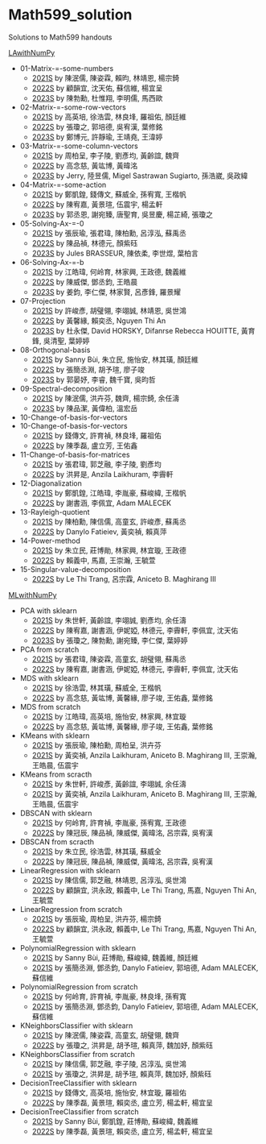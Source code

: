 # Math599_solution
Solutions to Math599 handouts


[LAwithNumPy](https://github.com/jephianlin/LAwithNumPy)
- 01-Matrix-=-some-numbers
  + [2021S](01-Matrix-=-some-numbers-2021S.ipynb) by 陳泯儒, 陳姿霖, 賴昀, 林靖恩, 楊宗錡
  + [2022S](01-Matrix-=-some-numbers-2022S.ipynb) by 顧韻宜, 沈天佑, 蘇信維, 楊宜呈
  + [2023S](01-Matrix-=-some-numbers-2023S.ipynb) by 陳勃勳, 杜惟翔, 李明儒, 馬西歐
- 02-Matrix-=-some-row-vectors
  + [2021S](02-Matrix-=-some-row-vectors-2021S.ipynb) by 高英培, 徐浩雲, 林良埄, 羅祖佑, 顏廷維
  + [2022S](02-Matrix-=-some-row-vectors-2022S.ipynb) by 張瓊之, 郭培德, 吳宥漢, 葉修銘
  + [2023S](02-Matrix-=-some-row-vectors-2023S.ipynb) by 鄭博元, 許靜瑜, 王靖堯, 王湋婷
- 03-Matrix-=-some-column-vectors
  + [2021S](03-Matrix-=-some-column-vectors-2021S.ipynb) by 周柏呈, 李子陵, 劉彥均, 黃齡誼, 魏齊
  + [2022S](03-Matrix-=-some-column-vectors-2022S.ipynb) by 高念慈, 黃竑博, 黃暐洺 
  + [2023S](03-Matrix-=-some-column-vectors-2023S.ipynb) by Jerry, 陸昱儒, Migel Sastrawan Sugiarto, 孫浩崴, 吳政緯
- 04-Matrix-=-some-action
  + [2021S](04-Matrix-=-some-action-2021S.ipynb) by 鄭凱鍠, 錢傳文, 蘇威全, 孫宥寬, 王楷帆
  + [2022S](04-Matrix-=-some-action-2022S.ipynb) by 陳宥嘉, 黃景瑄, 伍震宇, 楊孟軒
  + [2023S](04-Matrix-=-some-action-2023S.ipynb) by 郭丞恩, 謝宛臻, 唐聖育, 吳昱慶, 楊芷綺, 張瓊之
- 05-Solving-Ax-=-0
  + [2021S](05-Solving-Ax-=-0-2021S.ipynb) by 張辰瑜, 張君瑋, 陳柏勳, 呂淳泓, 蘇禹丞
  + [2022S](05-Solving-Ax-=-0-2022S.ipynb) by 陳品禎, 林德元, 顏紫砡
  + [2023S](05_Solving_Ax_=_0-2023S.ipynb) by Jules BRASSEUR, 陳依柔, 李世煜, 葉柏言
- 06-Solving-Ax-=-b
  + [2021S](06-Solving-Ax-=-b-2021S.ipynb) by 江皓瑋, 何岭育, 林家興, 王政德, 魏義維
  + [2022S](06-Solving-Ax-=-b-2022S.ipynb) by 陳威傑, 鄧丞鈞, 王皓晨
  + [2023S](06-Solving-Ax-=-b-2023S.ipynb) by 姜鈞, 李仁傑, 林家賢, 呂彥鋒, 羅景耀
- 07-Projection
  + [2021S](07-Projection-2021S.ipynb) by 許峻彥, 胡璧翎, 李翊誠, 林靖恩, 吳世鴻
  + [2022S](07-Projection-2022S.ipynb) by 黃馨緣, 賴奕丞, Nguyen Thi An
  + [2023S](07-Projection-2023S.ipynb) by 杜永傑, David HORSKY, Difanrse Rebecca HOUITTE, 黃育鋒, 吳清聖, 葉婷婷
- 08-Orthogonal-basis
  + [2021S](08-Orthogonal-basis-2021S.ipynb) by Sanny Bùi, 朱立民, 施怡安, 林其璜, 顏廷維
  + [2022S](08-Orthogonal-basis-2022S.ipynb) by 張簡丞淵, 胡予瑄, 廖子竣
  + [2023S](08-Orthogonal-basis-2023S.ipynb) by 郭晏妤, 李睿, 魏千寶, 吳昀哲
- 09-Spectral-decomposition
  + [2021S](09-Spectral-decomposition-2021S.ipynb) by 陳泯儒, 洪卉芬, 魏齊, 楊宗錡, 余任濤
  + [2023S](09-Spectral-decomposition-2023S.ipynb) by 陳品潔, 黃偉柏, 溫宏岳
- 10-Change-of-basis-for-vectors
- 10-Change-of-basis-for-vectors
  + [2021S](10-Change-of-basis-for-vectors-2021S.ipynb) by 錢傳文, 許育禎, 林良埄, 羅祖佑
  + [2022S](10-Change-of-basis-for-vectors-2022S.ipynb) by 陳季磊, 盧立芳, 王佑鑫
- 11-Change-of-basis-for-matrices
  + [2021S](11-Change-of-basis-for-matrices-2021S.ipynb) by 張君瑋, 郭芝融, 李子陵, 劉彥均
  + [2022S](11-Change-of-basis-for-matrices-2022S.ipynb) by 洪昇是, Anzila Laikhuram, 李霽軒
- 12-Diagonalization
  + [2021S](12-Diagonalization-2021S.ipynb) by 鄭凱鍠, 江皓瑋, 李胤豪, 蘇峻緯, 王楷帆
  + [2022S](12-Diagonalization-2022S.ipynb) by 謝書涵, 李佩宜, Adam MALECEK
- 13-Rayleigh-quotient
  + [2021S](13-Rayleigh-quotient-2021S.ipynb) by 陳柏勳, 陳信儒, 高童玄, 許峻彥, 蘇禹丞
  + [2022S](13-Rayleigh-quotient-2022S.ipynb) by Danylo Fatieiev, 黃奕禎, 賴真萍
- 14-Power-method
  + [2021S](14-Power-method-2021S.ipynb) by 朱立民, 莊博勛, 林家興, 林宜璇, 王政德	
  + [2022S](14-Power-method-2022S.ipynb) by 賴義中, 馬嘉, 王崇瀚, 王毓萱
- 15-Singular-value-decomposition
  + [2022S](15-Singular-value-decomposition-2022S.ipynb) by Le Thi Trang, 呂宗霖, Aniceto B. Maghirang III


[MLwithNumPy](http://www.math.nsysu.edu.tw/~chlin/2021SMath599/2021SMath599.html)
- PCA with sklearn
  + [2021S](PCA-with-scikit-learn-2021S.ipynb) by 朱世軒, 黃齡誼, 李翊誠, 劉彥均, 余任濤
  + [2022S](PCA-with-scikit-learn-2022S.ipynb) by 陳宥嘉, 謝書涵, 伊妮婭, 林德元, 李霽軒, 李佩宜, 沈天佑
  + [2023S](PCA-with-scikit-learn-2023S.ipynb) by 張瓊之, 陳勃勳, 謝宛臻, 李仁傑, 葉婷婷
- PCA from scratch
  + [2021S](PCA-from-scratch-2021S.ipynb) by 張君瑋, 陳姿霖, 高童玄, 胡璧翎, 蘇禹丞
  + [2022S](PCA-from-scratch-2022S.ipynb) by 陳宥嘉, 謝書涵, 伊妮婭, 林德元, 李霽軒, 李佩宜, 沈天佑
- MDS with sklearn
  + [2021S](MDS-with-scikit-learn-2021S.ipynb) by 徐浩雲, 林其璜, 蘇威全, 王楷帆
  + [2022S](MDS-with-scikit-learn-2022S.ipynb) by 高念慈, 黃竑博, 黃馨緣, 廖子竣, 王佑鑫, 葉修銘
- MDS from scratch
  + [2021S](MDS-from-scratch-2021S.ipynb) by 江皓瑋, 高英培, 施怡安, 林家興, 林宜璇
  + [2022S](MDS-from-scratch-2022S.ipynb) by 高念慈, 黃竑博, 黃馨緣, 廖子竣, 王佑鑫, 葉修銘
- KMeans with sklearn
  + [2021S](KMeans-with-scikit-learn-2021S.ipynb) by 張辰瑜, 陳柏勳, 周柏呈, 洪卉芬
  + [2021S](KMeans-with-scikit-learn-2021S.ipynb) by 黃奕禎, Anzila Laikhuram, Aniceto B. Maghirang III, 王崇瀚, 王皓晨, 伍震宇
- KMeans from scracth
  + [2021S](KMeans-from-scratch-2021S.ipynb) by 朱世軒, 許峻彥, 黃齡誼, 李翊誠, 余任濤
  + [2021S](KMeans-from-scratch-2021S.ipynb) by 黃奕禎, Anzila Laikhuram, Aniceto B. Maghirang III, 王崇瀚, 王皓晨, 伍震宇
- DBSCAN with sklearn
  + [2021S](DBSCAN-with-scikit-learn-2021S.ipynb) by 何岭育, 許育禎, 李胤豪, 孫宥寬, 王政德
  + [2022S](DBSCAN-with-scikit-learn-2022S.ipynb) by 陳冠辰, 陳品禎, 陳威傑, 黃暐洺, 呂宗霖, 吳宥漢
- DBSCAN from scracth
  + [2021S](DBSCAN-from-scratch-2021S.ipynb) by 朱立民, 徐浩雲, 林其璜, 蘇威全
  + [2022S](DBSCAN-from-scratch-2022S.ipynb) by 陳冠辰, 陳品禎, 陳威傑, 黃暐洺, 呂宗霖, 吳宥漢
- LinearRegression with sklearn
  + [2021S](LinearRegression-with-scikit-learn-2021S.ipynb) by 陳信儒, 郭芝融, 林靖恩, 呂淳泓, 吳世鴻
  + [2022S](LinearRegression-with-scikit-learn-2022S.ipynb) by 顧韻宜, 洪永政, 賴義中, Le Thi Trang, 馬嘉, Nguyen Thi An, 王毓萱
- LinearRegression from scratch
  + [2021S](LinearRegression-from-scratch-2021S.ipynb) by 張辰瑜, 周柏呈, 洪卉芬, 楊宗錡
  + [2022S](LinearRegression-from-scratch-2022S.ipynb) by 顧韻宜, 洪永政, 賴義中, Le Thi Trang, 馬嘉, Nguyen Thi An, 王毓萱
- PolynomialRegression with sklearn
  + [2021S](PolynomialRegression-with-scikit-learn-2021S.ipynb) by Sanny Bùi, 莊博勛, 蘇峻緯, 魏義維, 顏廷維
  + [2021S](PolynomialRegression-with-scikit-learn-2021S.ipynb) by 張簡丞淵, 鄧丞鈞, Danylo Fatieiev, 郭培德, Adam MALECEK, 蘇信維
- PolynomialRegression from scratch
  + [2021S](PolynomialRegression-from-scratch-2021S.ipynb) by 何岭育, 許育禎, 李胤豪, 林良埄, 孫宥寬
  + [2021S](PolynomialRegression-from-scratch-2021S.ipynb) by 張簡丞淵, 鄧丞鈞, Danylo Fatieiev, 郭培德, Adam MALECEK, 蘇信維
- KNeighborsClassifier with sklearn
  + [2021S](KNeighborsClassifier-with-scikit-learn-2021S.ipynb) by 陳泯儒, 陳姿霖, 高童玄, 胡璧翎, 魏齊
  + [2022S](KNeighborsClassifier-with-scikit-learn-2022S.ipynb) by 張瓊之, 洪昇是, 胡予瑄, 賴真萍, 魏加妤, 顏紫砡
- KNeighborsClassifier from scratch
  + [2021S](KNeighborsClassifier-from-scratch-2021S.ipynb) by 陳信儒, 郭芝融, 李子陵, 呂淳泓, 吳世鴻
  + [2021S](KNeighborsClassifier-from-scratch-2021S.ipynb) by 張瓊之, 洪昇是, 胡予瑄, 賴真萍, 魏加妤, 顏紫砡
- DecisionTreeClassifier with sklearn
  + [2021S](DecisionTreeClassifier-with-scikit-learn-2021S.ipynb) by 錢傳文, 高英培, 施怡安, 林宜璇, 羅祖佑
  + [2022S](DecisionTreeClassifier-with-scikit-learn-2022S.ipynb) by 陳季磊, 黃景瑄, 賴奕丞, 盧立芳, 楊孟軒, 楊宜呈
- DecisionTreeClassifier from scratch
  + [2021S](DecisionTreeClassifier-from-scratch-2021S.ipynb) by Sanny Bùi, 鄭凱鍠, 莊博勛, 蘇峻緯, 魏義維
  + [2022S](DecisionTreeClassifier-from-scratch-2022S.ipynb) by 陳季磊, 黃景瑄, 賴奕丞, 盧立芳, 楊孟軒, 楊宜呈  
